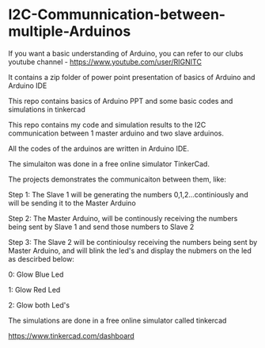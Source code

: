 # I2C-Communnication-between-multiple-Arduinos

If you want a basic understanding of Arduino, you can refer to our clubs youtube channel - https://www.youtube.com/user/RIGNITC

It contains a zip folder of power point presentation of basics of Arduino and Arduino IDE

This repo contains basics of Arduino PPT and some basic codes and simulations in tinkercad

This repo contains my code and simulation results to the I2C communication between 1 master arduino and two slave arduinos.

All the codes of the arduinos are written in Arduino IDE.

The simulaiton was done in a free online simulator TinkerCad.

The projects demonstrates the communicaiton between them, like:

Step 1: The Slave 1 will be generating the numbers 0,1,2...continiously and will be sending it to the Master Arduino

Step 2: The Master Arduino, will be continously receiving the numbers being sent by Slave 1 and send those numbers to Slave 2

Step 3: The Slave 2 will be continioulsy receiving the numbers being sent by Master Arduino, and will blink the led's and display the nubmers on the led as descirbed below:

0: Glow Blue Led

1: Glow Red Led

2: Glow both Led's

The simulations are done in a free online simulator called tinkercad

https://www.tinkercad.com/dashboard
